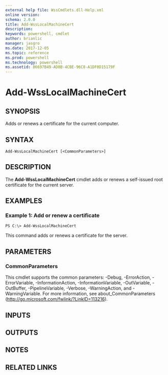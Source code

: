 ```yaml
---
external help file: WssCmdlets.dll-Help.xml
online version: 
schema: 2.0.0
title: Add-WssLocalMachineCert
description: 
keywords: powershell, cmdlet
author: brianlic
manager: jasgro
ms.date: 2017-12-05
ms.topic: reference
ms.prod: powershell
ms.technology: powershell
ms.assetid: 86697B49-AD8B-4CBE-96C8-A1DF0D15179F
---
```


# Add-WssLocalMachineCert

## SYNOPSIS
Adds or renews a certificate for the current computer.

## SYNTAX

```
Add-WssLocalMachineCert [<CommonParameters>]
```

## DESCRIPTION
The **Add-WssLocalMachineCert** cmdlet adds or renews a self-issued root certificate for the current server.

## EXAMPLES

### Example 1: Add or renew a certificate
```
PS C:\> Add-WssLocalMachineCert
```

This command adds or renews a certificate for the server.

## PARAMETERS

### CommonParameters
This cmdlet supports the common parameters: -Debug, -ErrorAction, -ErrorVariable, -InformationAction, -InformationVariable, -OutVariable, -OutBuffer, -PipelineVariable, -Verbose, -WarningAction, and -WarningVariable. For more information, see about_CommonParameters (http://go.microsoft.com/fwlink/?LinkID=113216).

## INPUTS

## OUTPUTS

## NOTES

## RELATED LINKS

